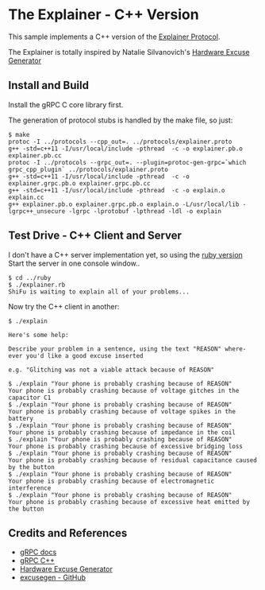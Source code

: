 # The Explainer - C++ Version

This sample implements a C++ version of the
[Explainer Protocol](../protocols/explainer.proto).

The Explainer is totally inspired by Natalie Silvanovich's
[Hardware Excuse Generator](http://natashenka.ca/hardware-excuse-generator/)

## Install and Build

Install the gRPC C core library first.

The generation of protocol stubs is handled by the make file, so just:

```
$ make
protoc -I ../protocols --cpp_out=. ../protocols/explainer.proto
g++ -std=c++11 -I/usr/local/include -pthread  -c -o explainer.pb.o explainer.pb.cc
protoc -I ../protocols --grpc_out=. --plugin=protoc-gen-grpc=`which grpc_cpp_plugin` ../protocols/explainer.proto
g++ -std=c++11 -I/usr/local/include -pthread  -c -o explainer.grpc.pb.o explainer.grpc.pb.cc
g++ -std=c++11 -I/usr/local/include -pthread  -c -o explain.o explain.cc
g++ explainer.pb.o explainer.grpc.pb.o explain.o -L/usr/local/lib -lgrpc++_unsecure -lgrpc -lprotobuf -lpthread -ldl -o explain

```

## Test Drive - C++ Client and Server

I don't have a C++ server implementation yet, so using the [ruby version](../ruby)
Start the server in one console window..

```
$ cd ../ruby
$ ./explainer.rb
ShiFu is waiting to explain all of your problems...

```

Now try the C++ client in another:

```
$ ./explain

Here's some help:

Describe your problem in a sentence, using the text "REASON" where-ever you'd like a good excuse inserted

e.g. "Glitching was not a viable attack because of REASON"

$ ./explain "Your phone is probably crashing because of REASON"
Your phone is probably crashing because of voltage gitches in the capacitor C1
$ ./explain "Your phone is probably crashing because of REASON"
Your phone is probably crashing because of voltage spikes in the battery
$ ./explain "Your phone is probably crashing because of REASON"
Your phone is probably crashing because of impedance in the coil
$ ./explain "Your phone is probably crashing because of REASON"
Your phone is probably crashing because of excessive bridging loss
$ ./explain "Your phone is probably crashing because of REASON"
Your phone is probably crashing because of residual capacitance caused by the button
$ ./explain "Your phone is probably crashing because of REASON"
Your phone is probably crashing because of electromagnetic interference
$ ./explain "Your phone is probably crashing because of REASON"
Your phone is probably crashing because of excessive heat emitted by the button

```

## Credits and References
* [gRPC docs](http://www.grpc.io/docs/)
* [gRPC C++](https://github.com/grpc/grpc/tree/master/src/cpp)
* [Hardware Excuse Generator](http://natashenka.ca/hardware-excuse-generator/)
* [excusegen - GitHub](https://github.com/natashenka/excusegen)


